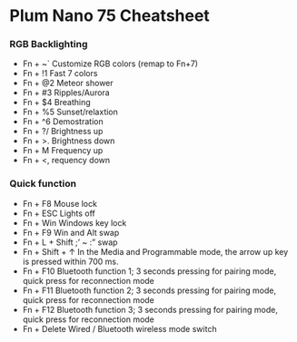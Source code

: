 # Plum Nano 75 Cheatsheet

### RGB Backlighting

- Fn + ~` Customize RGB colors (remap to Fn+7)
- Fn + !1 Fast 7 colors
- Fn + @2 Meteor shower
- Fn + #3 Ripples/Aurora
- Fn + $4 Breathing
- Fn + %5 Sunset/relaxtion
- Fn + ^6 Demostration
- Fn + ?/ Brightness up
- Fn + >. Brightness down
- Fn + M Frequency up
- Fn + <, requency down

### Quick function

- Fn + F8 Mouse lock
- Fn + ESC Lights off
- Fn + Win Windows key lock
- Fn + F9 Win and Alt swap
- Fn + L + Shift ;’ ~ :” swap
- Fn + Shift + ↑ In the Media and Programmable mode, the arrow up key is pressed within 700 ms.
- Fn + F10 Bluetooth function 1; 3 seconds pressing for pairing mode, quick press for reconnection mode 
- Fn + F11 Bluetooth function 2; 3 seconds pressing for pairing mode, quick press for reconnection mode 
- Fn + F12 Bluetooth function 3; 3 seconds pressing for pairing mode, quick press for reconnection mode 
- Fn + Delete Wired / Bluetooth wireless mode switch

